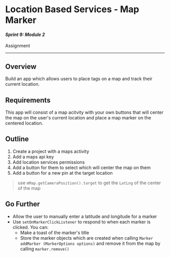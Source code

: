 # Location Based Services - Map Marker

#### *Sprint 9: Module 2*

Assignment

---


## Overview
Build an app which allows users to place tags on a map and track their current location.

## Requirements
This app will consist of a map acitvity with your own buttons that will center the map on the user's 
current location and place a map marker on the centered location.

## Outline
1. Create a project with a maps activity
2. Add a maps api key
3. Add location services permissions
4. Add a button for them to select which will center the map on them
5. Add a button for a new pin at the target location
> use `mMap.getCameraPosition().target` to get the `LatLng` of the center of the map

## Go Further
- Allow the user to manually enter a latitude and longitude for a marker
- Use `setOnMarkerClickListener` to respond to when each marker is clicked. You can:
	- Make a toast of the marker's title
	- Store the marker objects which are created when calling `Marker addMarker (MarkerOptions options)` and 
	remove it from the map by calling `marker.remove()`